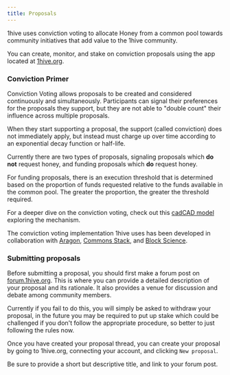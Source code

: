 ```yaml
---
title: Proposals
---
```

1hive uses conviction voting to allocate Honey from a common pool towards community initiatives that add value to the 1hive community.

You can create, monitor, and stake on conviction proposals using the app located at [1hive.org](https://1hive.org/#).

### Conviction Primer

Conviction Voting allows proposals to be created and considered continuously and simultaneously. Participants can signal their preferences for the proposals they support, but they are not able to "double count" their influence across multiple proposals.  

When they start supporting a proposal, the support (called conviction) does not immediately apply, but instead must charge up over time according to an exponential decay function or half-life.

Currently there are two types of proposals, signaling proposals which **do not** request honey, and funding proposals which **do** request honey.

For funding proposals, there is an execution threshold that is determined based on the proportion of funds requested relative to the funds available in the common pool. The greater the proportion, the greater the threshold required.

For a deeper dive on the conviction voting, check out this [cadCAD model](https://github.com/BlockScience/Aragon_Conviction_Voting) exploring the mechanism.  

The conviction voting implementation 1hive uses has been developed in collaboration with [Aragon](https://aragon.org/), [Commons Stack](https://commonsstack.org/), and [Block Science](https://block.science/).

### Submitting proposals

Before submitting a proposal, you should first make a forum post on [forum.1hive.org](https://forum.1hive.org/). This is where you can provide a detailed description of your proposal and its rationale. It also provides a venue for discussion and debate among community members.

Currently if you fail to do this, you will simply be asked to withdraw your proposal, in the future you may be required to put up stake which could be challenged if you don't follow the appropriate procedure, so better to just following the rules now.

Once you have created your proposal thread, you can create your proposal by going to 1hive.org, connecting your account, and clicking `New proposal`.

Be sure to provide a short but descriptive title, and link to your forum post.
